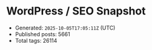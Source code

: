 # WordPress / SEO Snapshot

- Generated: `2025-10-05T17:05:11Z` (UTC)
- Published posts: 5661
- Total tags: 26114
